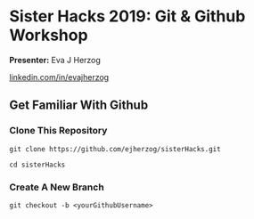 # Sister Hacks 2019: Git & Github Workshop

**Presenter:** Eva J Herzog

[linkedin.com/in/evajherzog](https://www.linkedin.com/in/evajherzog)

## Get Familiar With Github

### Clone This Repository

`git clone https://github.com/ejherzog/sisterHacks.git`

`cd sisterHacks`

### Create A New Branch

`git checkout -b <yourGithubUsername>`
